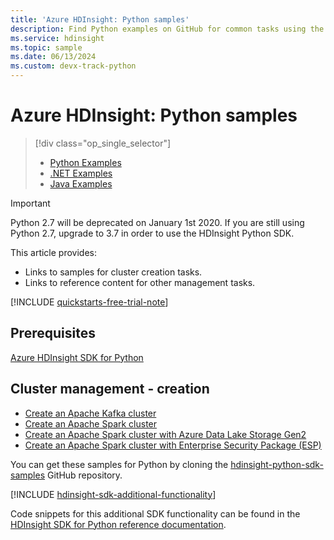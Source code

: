 ```yaml
---
title: 'Azure HDInsight: Python samples'
description: Find Python examples on GitHub for common tasks using the HDInsight SDK for Python.
ms.service: hdinsight
ms.topic: sample
ms.date: 06/13/2024
ms.custom: devx-track-python
---
```


# Azure HDInsight: Python samples

> [!div class="op_single_selector"]
> * [Python Examples](hdinsight-sdk-python-samples.md)
> * [.NET Examples](hdinsight-sdk-dotnet-samples.md)
> * [Java Examples](hdinsight-sdk-java-samples.md)
<!-- * [Go Examples](hdinsight-sdk-go-samples.md)-->

> [!Important]
> Python 2.7 will be deprecated on January 1st 2020. If you are still using Python 2.7, upgrade to 3.7 in order to use the HDInsight Python SDK.  

This article provides:

* Links to samples for cluster creation tasks.
* Links to reference content for other management tasks.

[!INCLUDE [quickstarts-free-trial-note](../../includes/quickstarts-free-trial-note.md)]

## Prerequisites

[Azure HDInsight SDK for Python](/python/api/overview/azure/hdinsight#sdk-installation)

## Cluster management - creation

* [Create an Apache Kafka cluster](https://github.com/Azure-Samples/hdinsight-python-sdk-samples/blob/master/samples/create_kafka_cluster_sample.py)
* [Create an Apache Spark cluster](https://github.com/Azure-Samples/hdinsight-python-sdk-samples/blob/master/samples/create_spark_cluster_sample.py)
* [Create an Apache Spark cluster with Azure Data Lake Storage Gen2](https://github.com/Azure-Samples/hdinsight-python-sdk-samples/blob/master/samples/create_hadoop_cluster_with_adls_gen2_sample.py)
* [Create an Apache Spark cluster with Enterprise Security Package (ESP)](https://github.com/Azure-Samples/hdinsight-python-sdk-samples/blob/master/samples/create_esp_cluster_sample.py)

You can get these samples for Python by cloning the [hdinsight-python-sdk-samples](https://github.com/Azure-Samples/hdinsight-python-sdk-samples) GitHub repository.

[!INCLUDE [hdinsight-sdk-additional-functionality](includes/hdinsight-sdk-additional-functionality.md)]

Code snippets for this additional SDK functionality can be found in the [HDInsight SDK for Python reference documentation](/python/api/overview/azure/hdinsight).
